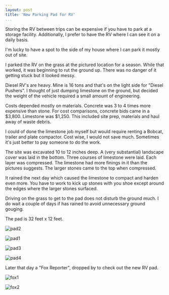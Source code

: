 ```yaml
---
layout: post  
title: 'New Parking Pad for RV'  
...
```


Storing the RV between trips can be expensive if you have to park at a
storage facility. Additionally, I prefer to have the RV where I can see
it on a daily basis.

I'm lucky to have a spot to the side of my house where I can park it
mostly out of site.

I parked the RV on the grass at the pictured location for a season.
While that worked, it was beginning to rut the ground up. There was no
danger of it getting stuck but it looked messy.

Diesel RV's are heavy. Mine is 16 tons and that's on the light side for
"Diesel Pushers". I thought of just dumping limestone on the ground, but
decided the weight of the vehicle required a small amount of
engineering.

Costs depended mostly on materials. Concrete was 3 to 4 times more
expensive than stone. For cost comparisons, concrete bids came in a
$3,800. Limestone was $1,250. This included site prep, materials and
haul away of waste debris.

I could of done the limestone job myself but would require renting a
Bobcat, trailer and plate compactor. Cost wise, I would not save much.
Sometimes it's just better to pay someone to do the work.

The site was excavated 10 to 12 inches deep. A (very substantial)
landscape cover was laid in the bottom. Three courses of limestone were
laid. Each layer was compressed. The limestone had more finings in it
than the pictures suggests. The larger stones came to the top when
compressed.

It rained the next day which caused the limestone to compact and harden
even more. You have to work to kick up stones with you shoe except
around the edges where the larger stones surfaced.

Driving on the grass to get to the pad does not disturb the ground much.
I do wait a couple of days if has rained to avoid unnecessary ground
gouging.

The pad is 32 feet x 12 feet.

![pad2](https://i.imgur.com/6V6AnMa.jpg)

![pad1](https://i.imgur.com/Xk8Ajoo.jpg)

![pad3](https://i.imgur.com/9wW2Kkv.jpg)

![pad4](https://i.imgur.com/8gNlZX0.jpg)

Later that day a "Fox Reporter", dropped by to check out the new RV pad.

![fox1](https://i.imgur.com/Z3oTddx.jpg)

![fox2](https://i.imgur.com/SbUVr7U.jpg)
